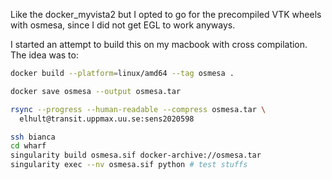 Like the docker_myvista2 but I opted to go for the precompiled VTK wheels with osmesa, since I did not get EGL to work anyways.

I started an attempt to build this on my macbook with cross compilation. The idea was to:


```bash
docker build --platform=linux/amd64 --tag osmesa .

docker save osmesa --output osmesa.tar

rsync --progress --human-readable --compress osmesa.tar \
  elhult@transit.uppmax.uu.se:sens2020598

ssh bianca
cd wharf
singularity build osmesa.sif docker-archive://osmesa.tar
singularity exec --nv osmesa.sif python # test stuffs
```

